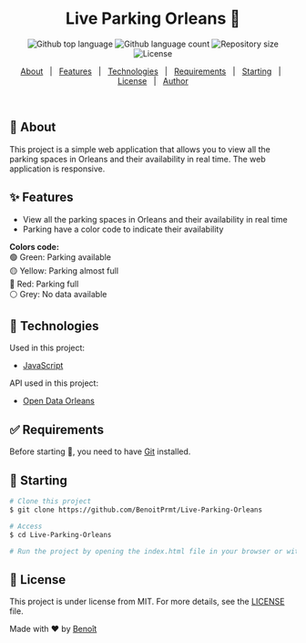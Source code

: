 <h1 align="center">Live Parking Orleans 🚗</h1>

<p align="center">
  <img alt="Github top language" src="https://img.shields.io/github/languages/top/BenoitPrmt/Live-Parking-Orleans?color=56BEB8">

  <img alt="Github language count" src="https://img.shields.io/github/languages/count/BenoitPrmt/Live-Parking-Orleans?color=56BEB8">

  <img alt="Repository size" src="https://img.shields.io/github/repo-size/BenoitPrmt/Live-Parking-Orleans?color=56BEB8">

  <img alt="License" src="https://img.shields.io/github/license/BenoitPrmt/Live-Parking-Orleans?color=56BEB8">
</p>

<p align="center">
  <a href="#dart-about">About</a> &#xa0; | &#xa0; 
  <a href="#sparkles-features">Features</a> &#xa0; | &#xa0;
  <a href="#rocket-technologies">Technologies</a> &#xa0; | &#xa0;
  <a href="#white_check_mark-requirements">Requirements</a> &#xa0; | &#xa0;
  <a href="#checkered_flag-starting">Starting</a> &#xa0; | &#xa0;
  <a href="#memo-license">License</a> &#xa0; | &#xa0;
  <a href="https://github.com/BenoitPrmt" target="_blank">Author</a>
</p>

<br>

## :dart: About ##

This project is a simple web application that allows you to view all the parking spaces in Orleans and their availability in real time.
The web application is responsive.

## :sparkles: Features ##

- View all the parking spaces in Orleans and their availability in real time
- Parking have a color code to indicate their availability

**Colors code:**<br>
🟢 Green: Parking available<br>
🟡 Yellow: Parking almost full<br>
🔴 Red: Parking full<br>
⚪️ Grey: No data available<br>

## :rocket: Technologies ##

Used in this project:
- [JavaScript](https://developer.mozilla.org/fr/docs/Web/JavaScript)

API used in this project:
- [Open Data Orleans](https://data.orleans-metropole.fr/pages/home/)

## :white_check_mark: Requirements ##

Before starting :checkered_flag:, you need to have [Git](https://git-scm.com) installed.

## :checkered_flag: Starting ##

```bash
# Clone this project
$ git clone https://github.com/BenoitPrmt/Live-Parking-Orleans

# Access
$ cd Live-Parking-Orleans

# Run the project by opening the index.html file in your browser or with the live server extension of VSCode
```

## :memo: License ##

This project is under license from MIT. For more details, see the [LICENSE](LICENSE.md) file.


Made with :heart: by <a href="https://github.com/BenoitPrmt" target="_blank">Benoît</a>

&#xa0;
